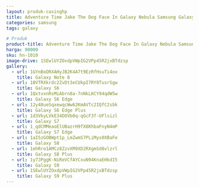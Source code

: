 ```yaml
---
layout: produk-casinghp
title: Adventure Time Jake The Dog Face In Galaxy Nebula Samsung Galaxy S9 Plus Case
categories: samsung
tags: galaxy

# Produk
product-title: Adventure Time Jake The Dog Face In Galaxy Nebula Samsung Galaxy S9 Plus Case
harga: 90000
sku: hn-1010
image-drive: 1SEwlUYZOxdpVWpIG2VPp45R2jxBTdzsp
gallery:
  - url: 1GYnBoDRXAHyJB2K4A7t9EzRfHsuTi4ox
    title: Galaxy Note 8
  - url: 10VTRXkrdc2ZvDt3eCUkpI7RY8TusrSgw
    title: Galaxy S6
  - url: 1QxtvxnRsMiAbrn8a-7nNkLKCY94qdW5w
    title: Galaxy S6 Edge
  - url: 12y48ueSqxewqcWw62KmAVTc2IQfC2sbk
    title: Galaxy S6 Edge Plus
  - url: 1d3VkyLVkE34DOVb0q-qGcF3f-UFlsizl
    title: Galaxy S7
  - url: 1_qdCMMeaoElUBazrH9fX8KhbaFnyN4mP
    title: Galaxy S7 Edge
  - url: 1aI5zGOBWpt1p_LmZwmS7PLiMys0XBaFe
    title: Galaxy S8
  - url: 1ehRro1AMCz8ZzvXM9XD2RXgmSd8vlzrl
    title: Galaxy S8 Plus
  - url: 1y7JPggK-NiReVCfAYCxuN94KnaEHkdI5
    title: Galaxy S9
  - url: 1SEwlUYZOxdpVWpIG2VPp45R2jxBTdzsp
    title: Galaxy S9 Plus
---
```

